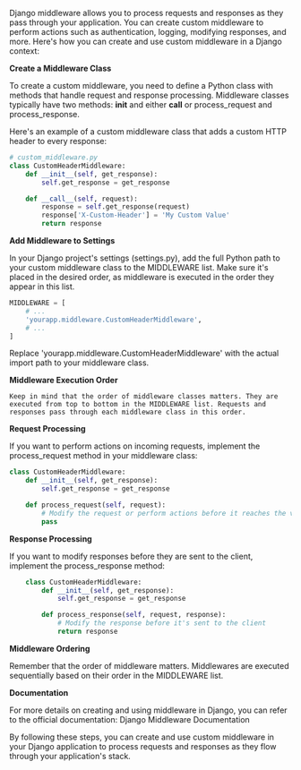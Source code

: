 Django middleware allows you to process requests and responses as they pass through your application. You can create custom middleware to perform actions such as authentication, logging, modifying responses, and more. Here's how you can create and use custom middleware in a Django context:

**Create a Middleware Class**

To create a custom middleware, you need to define a Python class with methods that handle request and response processing. Middleware classes typically have two methods: __init__ and either __call__ or process_request and process_response.

Here's an example of a custom middleware class that adds a custom HTTP header to every response:

```python
# custom_middleware.py
class CustomHeaderMiddleware:
    def __init__(self, get_response):
        self.get_response = get_response

    def __call__(self, request):
        response = self.get_response(request)
        response['X-Custom-Header'] = 'My Custom Value'
        return response
```

**Add Middleware to Settings**

In your Django project's settings (settings.py), add the full Python path to your custom middleware class to the MIDDLEWARE list. Make sure it's placed in the desired order, as middleware is executed in the order they appear in this list.

```python
MIDDLEWARE = [
    # ...
    'yourapp.middleware.CustomHeaderMiddleware',
    # ...
]
```

Replace 'yourapp.middleware.CustomHeaderMiddleware' with the actual import path to your middleware class.

**Middleware Execution Order**

    Keep in mind that the order of middleware classes matters. They are executed from top to bottom in the MIDDLEWARE list. Requests and responses pass through each middleware class in this order.

**Request Processing**

If you want to perform actions on incoming requests, implement the process_request method in your middleware class:

```python
class CustomHeaderMiddleware:
    def __init__(self, get_response):
        self.get_response = get_response

    def process_request(self, request):
        # Modify the request or perform actions before it reaches the view
        pass
```

**Response Processing**

If you want to modify responses before they are sent to the client, implement the process_response method:

```python
    class CustomHeaderMiddleware:
        def __init__(self, get_response):
            self.get_response = get_response

        def process_response(self, request, response):
            # Modify the response before it's sent to the client
            return response
```

**Middleware Ordering**

Remember that the order of middleware matters. Middlewares are executed sequentially based on their order in the MIDDLEWARE list.

**Documentation**

For more details on creating and using middleware in Django, you can refer to the official documentation: Django Middleware Documentation

By following these steps, you can create and use custom middleware in your Django application to process requests and responses as they flow through your application's stack.
